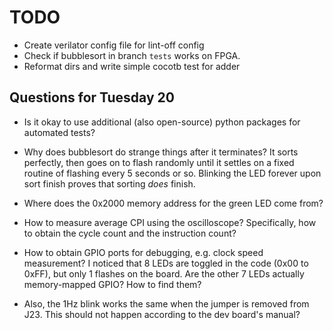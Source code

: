 # TODO

- Create verilator config file for lint-off config
- Check if bubblesort in branch `tests` works on FPGA.
- Reformat dirs and write simple cocotb test for adder

## Questions for Tuesday 20

- Is it okay to use additional (also open-source) python packages for automated tests?

- Why does bubblesort do strange things after it terminates? It sorts perfectly, then goes on to flash randomly until it settles on a fixed routine of flashing every 5 seconds or so. Blinking the LED forever upon sort finish proves that sorting _does_ finish.

- Where does the 0x2000 memory address for the green LED come from?

- How to measure average CPI using the oscilloscope? Specifically, how to obtain the cycle count and the instruction count?

- How to obtain GPIO ports for debugging, e.g. clock speed measurement? I noticed that 8 LEDs are toggled in the code (0x00 to 0xFF), but only 1 flashes on the board. Are the other 7 LEDs actually memory-mapped GPIO? How to find them?

- Also, the 1Hz blink works the same when the jumper is removed from J23. This should not happen according to the dev board's manual?
